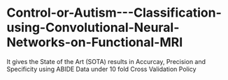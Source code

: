 # Control-or-Autism---Classification-using-Convolutional-Neural-Networks-on-Functional-MRI
It gives the State of the Art (SOTA) results in Accurcay, Precision and Specificity using ABIDE Data under 10 fold Cross Validation Policy 
